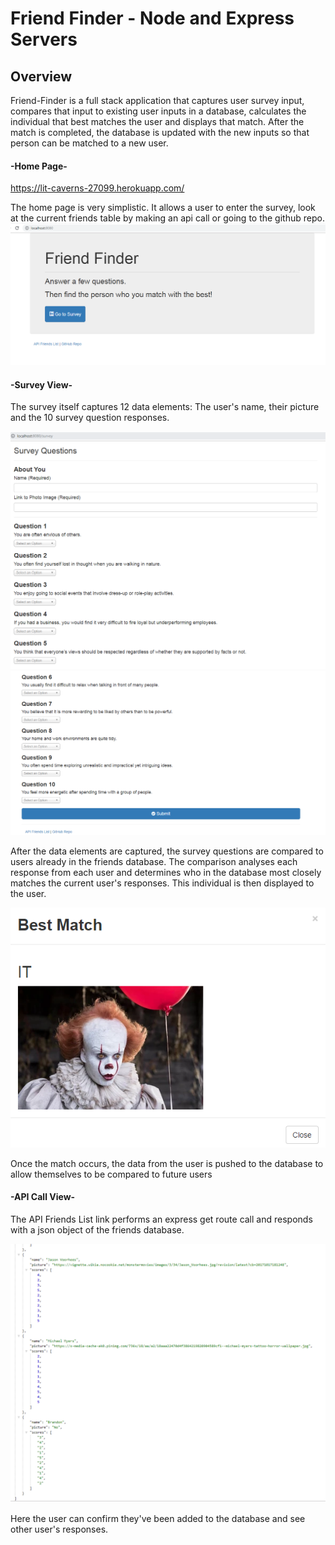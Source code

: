 
# Friend Finder - Node and Express Servers



## Overview
Friend-Finder is a full stack application that captures user survey input, compares that input to existing user inputs in a database, calculates the individual that best matches the user and displays that match. After the match is completed, the database is updated with the new inputs so that person can be matched to a new user. 


#### -Home Page-

https://lit-caverns-27099.herokuapp.com/

The home page is very simplistic. It allows a user to enter the survey, look at the current friends table by making an api call or going to the github repo.
![Home Screen Capture](/images/home.png)


#### -Survey View-


The survey itself captures 12 data elements: The user's name, their picture and the 10 survey question responses. 

![Survey Page Capture](/images/survey1.png)
![Survey Page 2 Capture](/images/survey2.png)

 
After the data elements are captured, the survey questions are compared to users already in the friends database. The comparison analyses each response from each user and determines who in the database most closely matches the current user's responses. This individual is then displayed to the user. 
 
![Survey Match Result Capture](/images/surveyResult.png)

Once the match occurs, the data from the user is pushed to the database to allow themselves to be compared to future users
 
#### -API Call View- 

The API Friends List link performs an express get route call and responds with a json object of the friends database. 

![Manager View Capture](/images/apifriends.png)

Here the user can confirm they've been added to the database and see other user's responses. 
